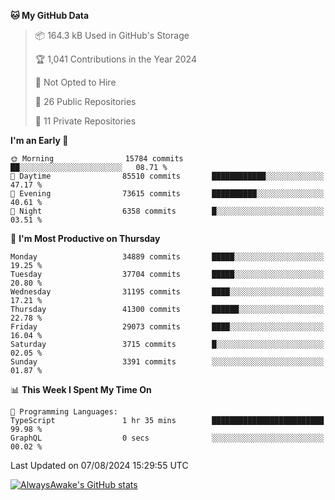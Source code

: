 <!--START_SECTION:waka-->
**🐱 My GitHub Data** 

> 📦 164.3 kB Used in GitHub's Storage 
 > 
> 🏆 1,041 Contributions in the Year 2024
 > 
> 🚫 Not Opted to Hire
 > 
> 📜 26 Public Repositories 
 > 
> 🔑 11 Private Repositories 
 > 
**I'm an Early 🐤** 

```text
🌞 Morning                15784 commits       ██░░░░░░░░░░░░░░░░░░░░░░░   08.71 % 
🌆 Daytime                85510 commits       ████████████░░░░░░░░░░░░░   47.17 % 
🌃 Evening                73615 commits       ██████████░░░░░░░░░░░░░░░   40.61 % 
🌙 Night                  6358 commits        █░░░░░░░░░░░░░░░░░░░░░░░░   03.51 % 
```
📅 **I'm Most Productive on Thursday** 

```text
Monday                   34889 commits       █████░░░░░░░░░░░░░░░░░░░░   19.25 % 
Tuesday                  37704 commits       █████░░░░░░░░░░░░░░░░░░░░   20.80 % 
Wednesday                31195 commits       ████░░░░░░░░░░░░░░░░░░░░░   17.21 % 
Thursday                 41300 commits       ██████░░░░░░░░░░░░░░░░░░░   22.78 % 
Friday                   29073 commits       ████░░░░░░░░░░░░░░░░░░░░░   16.04 % 
Saturday                 3715 commits        █░░░░░░░░░░░░░░░░░░░░░░░░   02.05 % 
Sunday                   3391 commits        ░░░░░░░░░░░░░░░░░░░░░░░░░   01.87 % 
```


📊 **This Week I Spent My Time On** 

```text
💬 Programming Languages: 
TypeScript               1 hr 35 mins        █████████████████████████   99.98 % 
GraphQL                  0 secs              ░░░░░░░░░░░░░░░░░░░░░░░░░   00.02 % 
```


 Last Updated on 07/08/2024 15:29:55 UTC
<!--END_SECTION:waka-->

[![AlwaysAwake's GitHub stats](https://github-readme-stats.vercel.app/api?username=AlwaysAwake&show_icons=true&theme=github_dark&count_private=true)](https://github.com/AlwaysAwake/AlwaysAwake)
